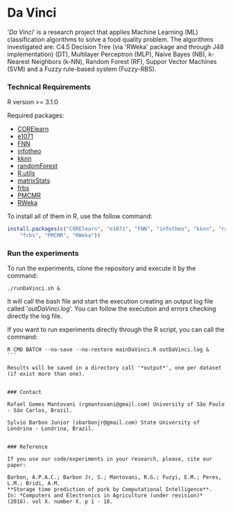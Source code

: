 Da Vinci
=====

'*Da Vinci*' is a research project that applies Machine Learning (ML) classification algorithms to solve a food quality problem. 
The algorithms investigated are: C4.5 Decision Tree (via 'RWeka' package and through J48 implementation) (DT), Multilayer Perceptron (MLP), 
Naive Bayes (NB), k-Nearest Neighbors (k-NN), Random Forest (RF), Suppor Vector Machines (SVM) and a Fuzzy rule-based system (Fuzzy-RBS).

### Technical Requirements

R version >= 3.1.0

Required packages: 
* [CORElearn](https://cran.r-project.org/web/packages/CORElearn/index.html)
* [e1071](https://cran.r-project.org/web/packages/e1071/index.html)
* [FNN](https://cran.r-project.org/web/packages/FNN/index.html) 
* [infotheo](https://cran.r-project.org/web/packages/infotheo/index.html) 
* [kknn](https://cran.r-project.org/web/packages/kknn/index.html)
* [randomForest](https://cran.r-project.org/web/packages/randomForest/index.html) 
* [R.utils](https://cran.r-project.org/web/packages/R.utils/index.html) 
* [matrixStats](https://cran.r-project.org/web/packages/matrixStats/index.html) 
* [frbs](https://cran.r-project.org/web/packages/frbs/index.html) 
* [PMCMR](https://cran.r-project.org/web/packages/PMCMR/index.html)
* [RWeka](https://cran.r-project.org/web/packages/RWeka/index.html)

To install all of them in R, use the follow command:
```R
install.packages(c("CORElearn", "e1071", "FNN", "infotheo", "kknn", "randomForest", "R.utils", "matrixStats", 
    "frbs", "PMCMR", "RWeka"))
```

### Run the experiments

To run the experiments, clone the repository and execute it by the command:

```
./runDaVinci.sh &
```
It will call the bash file and start the execution creating an output log file called '*outDaVinci.log*'. You can follow 
the execution and errors checking directly the log file.

If you want to run experiments directly through the R script, you can call the command:

````
R CMD BATCH --no-save --no-restore mainDaVinci.R outDaVinci.log &
```

Results will be saved in a directory call '*output*', one per dataset (if exist more than one).


### Contact

Rafael Gomes Mantovani (rgmantovani@gmail.com) University of São Paulo - São Carlos, Brazil.

Sylvio Barbon Junior (sbarbonjr@gmail.com) State University of Londrina - Londrina, Brazil.


### Reference

If you use our code/experiments in your research, please, cite our paper:

Barbon, A.P.A.C.; Barbon Jr, S.; Mantovani, R.G.; Fuzyi, E.M.; Peres, L.M.; Bridi, A.M. 
**Storage time prediction of pork by Computational Intelligence**. 
In: *Computers and Electronics in Agriculture (under revision)* (2016). vol X. number X. p 1 - 18. 

